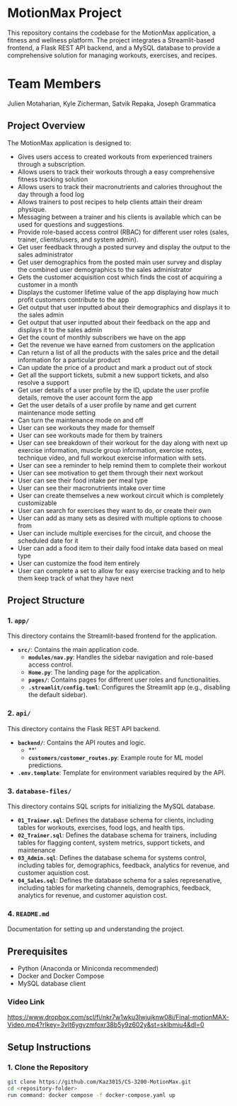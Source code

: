 # MotionMax Project

This repository contains the codebase for the MotionMax application, a fitness and wellness platform. The project integrates a Streamlit-based frontend, a Flask REST API backend, and a MySQL database to provide a comprehensive solution for managing workouts, exercises, and recipes.

# Team Members
Julien Motaharian, Kyle Zicherman, Satvik Repaka, Joseph Grammatica

## Project Overview

The MotionMax application is designed to:
- Gives users access to created workouts from experienced trainers through a subscription.
- Allows users to track their workouts through a easy comprehensive fitness tracking solution
- Allows users to track their macronutrients and calories throughout the day through a food log
- Allows trainers to post recipes to help clients attain their dream physique.
- Messaging between a trainer and his clients is available which can be used for questions and suggestions.
- Provide role-based access control (RBAC) for different user roles (sales, trainer, clients/users, and system admin).
- Get user feedback through a posted survey and display the output to the sales administrator
- Get user demographics from the posted main user survey and display the combined user demographics to the sales administrator
- Gets the customer acquisition cost which finds the cost of acquiring a customer in a month
- Displays the customer lifetime value of the app displaying how much profit customers contribute to the app
- Get output that user inputted about their demographics and displays it to the sales admin
- Get output that user inputted about their feedback on the app and displays it to the sales admin
- Get the count of monthly subscribers we have on the app
- Get the revenue we have earned from customers on the application
- Can return a list of all the products with the sales price and the detail information for a particular product
- Can update the price of a product and mark a product out of stock
-  Get all the support tickets, submit a new support tickets, and also resolve a support
-  Get user details of a user profile by the ID, update the user profile details, remove the user account form the app
- Get the user details of a user profile by name and get current maintenance mode setting
- Can turn the maintenance mode on and off
- User can see workouts they made for themself
- User can see workouts made for them by trainers
- User can see breakdown of their workout for the day along with next up exercise information,
  muscle group information, exercise notes, technique video, and full workout exercise information
  with sets.
- User  can see a reminder to help remind them to complete their workout
- User can see motivation to get them through their next workout
- User can see their food intake per meal type
- User can see their macronutrients intake over time
- User can create themselves a new workout circuit which is completely customizable
- User can search for exercises they want to do, or create their own
- User can add as many sets as desired with multiple options to choose from
- User can include multiple exercises for the circuit, and choose the scheduled date for it
- User can add a food item to their daily food intake data based on meal type
- User can customize the food item entirely
- User can complete a set to allow for easy exercise tracking and to help them keep track of what
  they have next

## Project Structure

### 1. `app/`
This directory contains the Streamlit-based frontend for the application.

- **`src/`**: Contains the main application code.
  - **`modules/nav.py`**: Handles the sidebar navigation and role-based access control.
  - **`Home.py`**: The landing page for the application.
  - **`pages/`**: Contains pages for different user roles and functionalities.
  - **`.streamlit/config.toml`**: Configures the Streamlit app (e.g., disabling the default sidebar).

### 2. `api/`
This directory contains the Flask REST API backend.

- **`backend/`**: Contains the API routes and logic.
  - **'
  - **`customers/customer_routes.py`**: Example route for ML model predictions.
- **`.env.template`**: Template for environment variables required by the API.

### 3. `database-files/`
This directory contains SQL scripts for initializing the MySQL database.
- **`01_Trainer.sql`**: Defines the database schema for clients, including tables for workouts, exercises, food logs, and health tips.
- **`02_Trainer.sql`**: Defines the database schema for trainers, including tables for flagging content, system metrics, support tickets, and maintenance
- **`03_Admin.sql`**: Defines the database schema for systems control, including tables for, demographics, feedback, analytics for revenue, and customer aquistion cost.
- **`04_Sales.sql`**: Defines the database schema for a sales represenative, including tables for marketing channels, demographics, feedback, analytics for revenue, and customer aquistion cost.

### 4. `README.md`
Documentation for setting up and understanding the project.

## Prerequisites

- Python (Anaconda or Miniconda recommended)
- Docker and Docker Compose
- MySQL database client

### Video Link
https://www.dropbox.com/scl/fi/nkr7w1wku3lwjujknw08i/Final-motionMAX-Video.mp4?rlkey=3vlt6ygvzmfoxr38b5y9z602y&st=sklbmiu4&dl=0

## Setup Instructions

### 1. Clone the Repository
```bash
git clone https://github.com/Kaz3015/CS-3200-MotionMax.git
cd <repository-folder>
run command: docker compose -f docker-compose.yaml up

